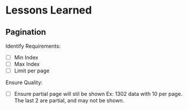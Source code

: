 # Lessons Learned

## Pagination
Identify Requirements:
- [ ] Min Index
- [ ] Max Index
- [ ] Limit per page

Ensure Quality:
- [ ] Ensure partial page will stil be shown
    Ex: 1302 data with 10 per page. The last 2 are partial, and may not be shown.